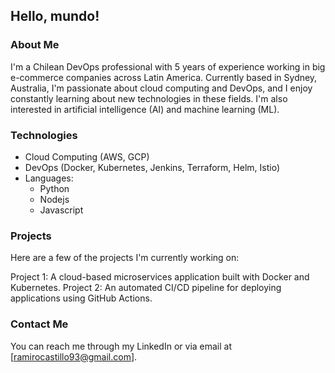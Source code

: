 ## Hello, mundo!
### About Me
I'm a Chilean DevOps professional with 5 years of experience working in big e-commerce companies across Latin America. Currently based in Sydney, Australia, I'm passionate about cloud computing and DevOps, and I enjoy constantly learning about new technologies in these fields. I'm also interested in artificial intelligence (AI) and machine learning (ML).

<!-- ## Articles
I'm actively writing articles on cloud computing and DevOps, as well as other topics that interest me. Check out my blog to read my latest articles.
https://iamramiro.io -->

### Technologies
- Cloud Computing (AWS, GCP)
- DevOps (Docker, Kubernetes, Jenkins, Terraform, Helm, Istio)
- Languages:
    - Python
    - Nodejs
    - Javascript

### Projects
Here are a few of the projects I'm currently working on:

Project 1: A cloud-based microservices application built with Docker and Kubernetes.
Project 2: An automated CI/CD pipeline for deploying applications using GitHub Actions.

### Contact Me
You can reach me through my LinkedIn or via email at [ramirocastillo93@gmail.com].